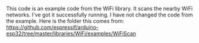 This code is an example code from the WiFi library. It scans the nearby WiFi networks. I've got it successfully running. I have not changed the code from the example. Here is the folder this comes from: https://github.com/espressif/arduino-esp32/tree/master/libraries/WiFi/examples/WiFiScan
